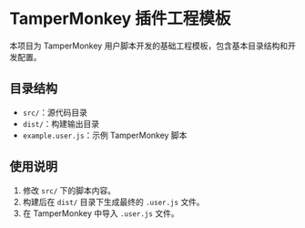 # TamperMonkey 插件工程模板

本项目为 TamperMonkey 用户脚本开发的基础工程模板，包含基本目录结构和开发配置。

## 目录结构
- `src/`：源代码目录
- `dist/`：构建输出目录
- `example.user.js`：示例 TamperMonkey 脚本

## 使用说明
1. 修改 `src/` 下的脚本内容。
2. 构建后在 `dist/` 目录下生成最终的 `.user.js` 文件。
3. 在 TamperMonkey 中导入 `.user.js` 文件。
